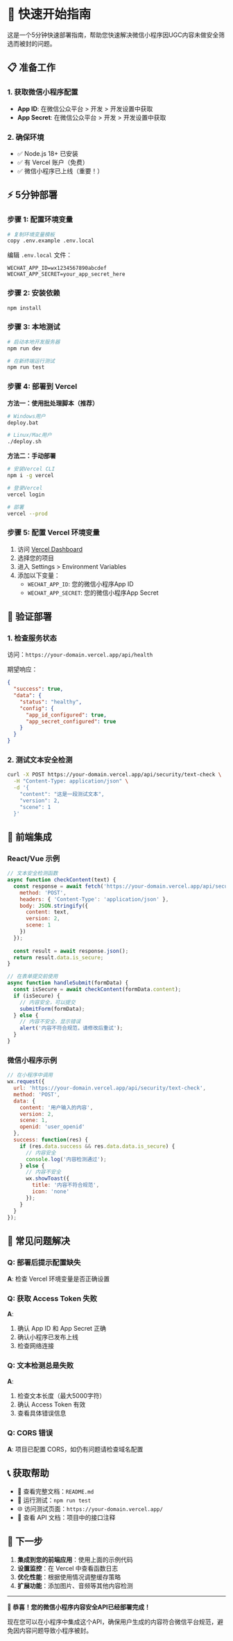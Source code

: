 # 🚀 快速开始指南

这是一个5分钟快速部署指南，帮助您快速解决微信小程序因UGC内容未做安全筛选而被封的问题。

## 📋 准备工作

### 1. 获取微信小程序配置
- **App ID**: 在微信公众平台 > 开发 > 开发设置中获取
- **App Secret**: 在微信公众平台 > 开发 > 开发设置中获取

### 2. 确保环境
- ✅ Node.js 18+ 已安装
- ✅ 有 Vercel 账户（免费）
- ✅ 微信小程序已上线（重要！）

## ⚡ 5分钟部署

### 步骤 1: 配置环境变量
```bash
# 复制环境变量模板
copy .env.example .env.local
```

编辑 `.env.local` 文件：
```env
WECHAT_APP_ID=wx1234567890abcdef
WECHAT_APP_SECRET=your_app_secret_here
```

### 步骤 2: 安装依赖
```bash
npm install
```

### 步骤 3: 本地测试
```bash
# 启动本地开发服务器
npm run dev

# 在新终端运行测试
npm run test
```

### 步骤 4: 部署到 Vercel

**方法一：使用批处理脚本（推荐）**
```bash
# Windows用户
deploy.bat

# Linux/Mac用户
./deploy.sh
```

**方法二：手动部署**
```bash
# 安装Vercel CLI
npm i -g vercel

# 登录Vercel
vercel login

# 部署
vercel --prod
```

### 步骤 5: 配置 Vercel 环境变量

1. 访问 [Vercel Dashboard](https://vercel.com/dashboard)
2. 选择您的项目
3. 进入 Settings > Environment Variables
4. 添加以下变量：
   - `WECHAT_APP_ID`: 您的微信小程序App ID
   - `WECHAT_APP_SECRET`: 您的微信小程序App Secret

## 🧪 验证部署

### 1. 检查服务状态
访问：`https://your-domain.vercel.app/api/health`

期望响应：
```json
{
  "success": true,
  "data": {
    "status": "healthy",
    "config": {
      "app_id_configured": true,
      "app_secret_configured": true
    }
  }
}
```

### 2. 测试文本安全检测
```bash
curl -X POST https://your-domain.vercel.app/api/security/text-check \
  -H "Content-Type: application/json" \
  -d '{
    "content": "这是一段测试文本",
    "version": 2,
    "scene": 1
  }'
```

## 🔧 前端集成

### React/Vue 示例
```javascript
// 文本安全检测函数
async function checkContent(text) {
  const response = await fetch('https://your-domain.vercel.app/api/security/text-check', {
    method: 'POST',
    headers: { 'Content-Type': 'application/json' },
    body: JSON.stringify({
      content: text,
      version: 2,
      scene: 1
    })
  });
  
  const result = await response.json();
  return result.data.is_secure;
}

// 在表单提交前使用
async function handleSubmit(formData) {
  const isSecure = await checkContent(formData.content);
  if (isSecure) {
    // 内容安全，可以提交
    submitForm(formData);
  } else {
    // 内容不安全，显示错误
    alert('内容不符合规范，请修改后重试');
  }
}
```

### 微信小程序示例
```javascript
// 在小程序中调用
wx.request({
  url: 'https://your-domain.vercel.app/api/security/text-check',
  method: 'POST',
  data: {
    content: '用户输入的内容',
    version: 2,
    scene: 1,
    openid: 'user_openid'
  },
  success: function(res) {
    if (res.data.success && res.data.data.is_secure) {
      // 内容安全
      console.log('内容检测通过');
    } else {
      // 内容不安全
      wx.showToast({
        title: '内容不符合规范',
        icon: 'none'
      });
    }
  }
});
```

## 🚨 常见问题解决

### Q: 部署后提示配置缺失
**A**: 检查 Vercel 环境变量是否正确设置

### Q: 获取 Access Token 失败
**A**: 
1. 确认 App ID 和 App Secret 正确
2. 确认小程序已发布上线
3. 检查网络连接

### Q: 文本检测总是失败
**A**:
1. 检查文本长度（最大5000字符）
2. 确认 Access Token 有效
3. 查看具体错误信息

### Q: CORS 错误
**A**: 项目已配置 CORS，如仍有问题请检查域名配置

## 📞 获取帮助

- 📖 查看完整文档：`README.md`
- 🧪 运行测试：`npm run test`
- 🌐 访问测试页面：`https://your-domain.vercel.app/`
- 📝 查看 API 文档：项目中的接口注释

## 🎯 下一步

1. **集成到您的前端应用**：使用上面的示例代码
2. **设置监控**：在 Vercel 中查看函数日志
3. **优化性能**：根据使用情况调整缓存策略
4. **扩展功能**：添加图片、音频等其他内容检测

---

**🎉 恭喜！您的微信小程序内容安全API已经部署完成！**

现在您可以在小程序中集成这个API，确保用户生成的内容符合微信平台规范，避免因内容问题导致小程序被封。